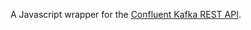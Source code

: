 A Javascript wrapper for the [Confluent Kafka REST API](confluent.io/docs/current/kafka-rest/docs/intro.html).